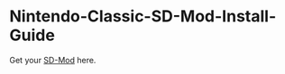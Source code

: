 # Nintendo-Classic-SD-Mod-Install-Guide

Get your [SD-Mod](https://mrjsa.com/shop/nintendo-classic-mini-sd-card-mod/) here.
